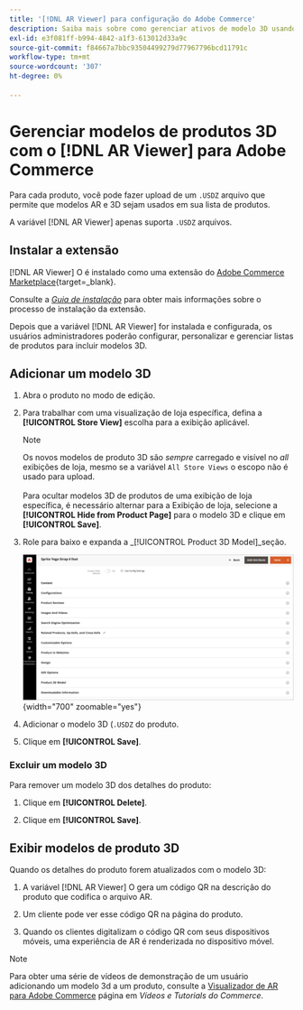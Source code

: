 ```yaml
---
title: '[!DNL AR Viewer] para configuração do Adobe Commerce'
description: Saiba mais sobre como gerenciar ativos de modelo 3D usando o [!DNL AR Viewer] para suas listagens de produtos.
exl-id: e3f081ff-b994-4842-a1f3-613012d33a9c
source-git-commit: f84667a7bbc93504499279d77967796bcd11791c
workflow-type: tm+mt
source-wordcount: '307'
ht-degree: 0%

---
```


# Gerenciar modelos de produtos 3D com o [!DNL AR Viewer] para Adobe Commerce

Para cada produto, você pode fazer upload de um `.USDZ` arquivo que permite que modelos AR e 3D sejam usados em sua lista de produtos.

A variável [!DNL AR Viewer] apenas suporta `.USDZ` arquivos.

## Instalar a extensão

[!DNL AR Viewer] O é instalado como uma extensão do [Adobe Commerce Marketplace](https://commercemarketplace.adobe.com/magento-module-arviewer.html){target=_blank}.

Consulte a [_Guia de instalação_](https://experienceleague.adobe.com/docs/commerce-operations/installation-guide/tutorials/extensions.html) para obter mais informações sobre o processo de instalação da extensão.

Depois que a variável [!DNL AR Viewer] for instalada e configurada, os usuários administradores poderão configurar, personalizar e gerenciar listas de produtos para incluir modelos 3D.

## Adicionar um modelo 3D

1. Abra o produto no modo de edição.

1. Para trabalhar com uma visualização de loja específica, defina a **[!UICONTROL Store View]** escolha para a exibição aplicável.

   >[!NOTE]
   >
   >Os novos modelos de produto 3D são _sempre_ carregado e visível no _all_ exibições de loja, mesmo se a variável `All Store Views` o escopo não é usado para upload. <br/><br/>Para ocultar modelos 3D de produtos de uma exibição de loja específica, é necessário alternar para a Exibição de loja, selecione a **[!UICONTROL Hide from Product Page]** para o modelo 3D e clique em **[!UICONTROL Save]**.

1. Role para baixo e expanda a _[!UICONTROL Product 3D Model]_seção.

   ![Menu Pop-up](assets/ar-viewer-product-options.png){width="700" zoomable="yes"}

1. Adicionar o modelo 3D (`.USDZ` do produto.

1. Clique em **[!UICONTROL Save]**.

### Excluir um modelo 3D

Para remover um modelo 3D dos detalhes do produto:

1. Clique em **[!UICONTROL Delete]**.

1. Clique em **[!UICONTROL Save]**.

## Exibir modelos de produto 3D

Quando os detalhes do produto forem atualizados com o modelo 3D:

1. A variável [!DNL AR Viewer] O gera um código QR na descrição do produto que codifica o arquivo AR.

1. Um cliente pode ver esse código QR na página do produto.

1. Quando os clientes digitalizam o código QR com seus dispositivos móveis, uma experiência de AR é renderizada no dispositivo móvel.

>[!NOTE]
>
> Para obter uma série de vídeos de demonstração de um usuário adicionando um modelo 3d a um produto, consulte a [Visualizador de AR para Adobe Commerce](https://experienceleague.adobe.com/docs/commerce-learn/tutorials/catalog/augmented-reality.html) página em _Vídeos e Tutorials do Commerce_.
